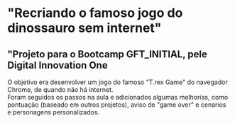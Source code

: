 # "Recriando o famoso jogo do dinossauro sem internet"
## "Projeto para o Bootcamp GFT_INITIAL, pele Digital Innovation One
O objetivo era desenvolver um jogo do famoso "T.rex Game" do navegador Chrome, de quando não há internet.  
Foram seguidos os passos na aula e adicionados algumas melhorias, como pontuação (baseado em outros projetos), aviso de "game over" e cenarios e personagens personalizados.


